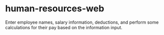 # human-resources-web
Enter employee names, salary information, deductions, and perform some calculations for their pay based on the information input.
